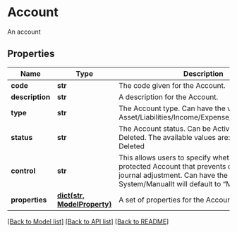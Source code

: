 # Account

An account

## Properties
Name | Type | Description | Notes
------------ | ------------- | ------------- | -------------
**code** | **str** | The code given for the Account. | 
**description** | **str** | A description for the Account. | [optional] 
**type** | **str** | The Account type. Can have the values: Asset/Liabilities/Income/Expense/Capital/Revenue. | 
**status** | **str** | The Account status. Can be Active, Inactive or Deleted. The available values are: Active, Inactive, Deleted | 
**control** | **str** | This allows users to specify whether this a protected Account that prevents direct manual journal adjustment. Can have the values: System/ManualIt will default to “Manual”. | [optional] 
**properties** | [**dict(str, ModelProperty)**](ModelProperty.md) | A set of properties for the Account. | [optional] 

[[Back to Model list]](../README.md#documentation-for-models) [[Back to API list]](../README.md#documentation-for-api-endpoints) [[Back to README]](../README.md)


